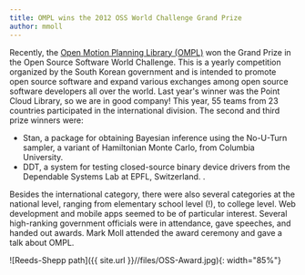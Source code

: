 ```yaml
---
title: OMPL wins the 2012 OSS World Challenge Grand Prize
author: mmoll
---
```

Recently, the <a href="http://ompl.kavrakilab.org">Open Motion Planning Library (OMPL)</a> won the Grand Prize in the Open Source Software World Challenge. This is a yearly competition organized by the South Korean government and is intended to promote open source software and expand various exchanges among open source software developers all over the world. Last year's winner was the Point Cloud Library, so we are in good company! This year, 55 teams from 23 countries participated in the international division. The second and third prize winners were:
- Stan, a package for obtaining Bayesian inference using the No-U-Turn sampler, a variant of Hamiltonian Monte Carlo, from Columbia University.
- DDT, a system for testing closed-source binary device drivers from the Dependable Systems Lab at EPFL, Switzerland.
.

Besides the international category, there were also several categories at the national level, ranging from elementary school level (!), to college level. Web development and mobile apps seemed to be of particular interest. Several high-ranking government officials were in attendance, gave speeches, and handed out awards. Mark Moll attended the award ceremony and gave a talk about OMPL.

![Reeds-Shepp path]({{ site.url }}//files/OSS-Award.jpg){: width="85%"}

